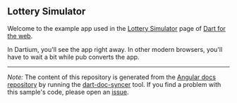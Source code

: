 ## Lottery Simulator

Welcome to the example app used in the
[Lottery Simulator](https://webdev.dartlang.org/codelabs/angular_components) page
of [Dart for the web](https://webdev.dartlang.org).

In Dartium, you'll see the app right away. In other modern browsers,
you'll have to wait a bit while pub converts the app.

---

*Note:* The content of this repository is generated from the
[Angular docs repository][docs repo] by running the
[dart-doc-syncer](//github.com/dart-lang/dart-doc-syncer) tool.
If you find a problem with this sample's code, please open an [issue][].

[docs repo]: //github.com/dart-lang/site-webdev/tree/4.x/examples/acx/lottery
[issue]: //github.com/dart-lang/site-webdev/issues/new?title=[4.x]%20examples/acx/lottery
